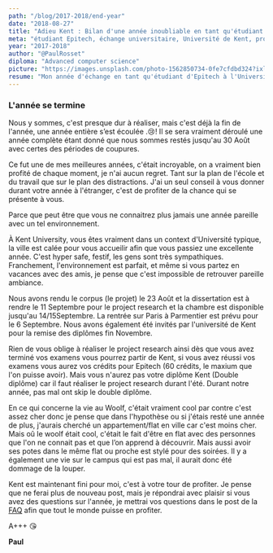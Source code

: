 ```yaml
---
path: "/blog/2017-2018/end-year"
date: "2018-08-27"
title: "Adieu Kent : Bilan d'une année inoubliable en tant qu'étudiant Epitech en échange"
meta: "étudiant Epitech, échange universitaire, Université de Kent, project research, Woolf, expérience d'échange, remise de diplômes, ambiance festive"
year: "2017-2018"
author: "@PaulRosset"
diploma: "Advanced computer science"
picture: "https://images.unsplash.com/photo-1562850734-0fe7cfdbd324?ixlib=rb-4.0.3&ixid=M3wxMjA3fDB8MHxwaG90by1wYWdlfHx8fGVufDB8fHx8fA%3D%3D&auto=format&fit=crop&w=1471&q=80"
resume: "Mon année d'échange en tant qu'étudiant d'Epitech à l'Université de Kent s'est terminée, et ce fut une expérience inoubliable. Entre un contexte universitaire idéal et une ambiance festive, j'ai su profiter pleinement de cette occasion unique. J'ai rendu mon projet de recherche et attend la remise des diplômes en novembre. La vie à Woolf était agréable, bien que chère, et j'aurais envisagé un logement en ville pour une année supplémentaire. Je recommande vivement cette expérience à tous les futurs étudiants en échange."
---
```


### L'année se termine

Nous y sommes, c'est presque dur à réaliser, mais c'est déjà la fin de l'année, une année entière s’est écoulée .😢!
Il se sera vraiment déroulé une année complète étant donné que nous sommes restés jusqu'au 30 Août avec certes des périodes de coupures.

Ce fut une de mes meilleures années, c'était incroyable, on a vraiment bien profité de chaque moment, je n'ai aucun regret. Tant sur la plan de l'école et du travail que sur le plan des distractions. J'ai un seul conseil à vous donner durant votre année à l'étranger, c'est de profiter de la chance qui se présente à vous.

Parce que peut être que vous ne connaitrez plus jamais une année pareille avec un tel environnement.

À Kent University, vous êtes vraiment dans un context d'Université typique, la ville est calée pour vous accueilir afin que vous passiez une excellente année. C'est hyper safe, festif, les gens sont très sympathiques.
Franchement, l'environnement est parfait, et même si vous partez en vacances avec des amis, je pense que c'est impossible de retrouver pareille ambiance.

Nous avons rendu le corpus (le projet) le 23 Août et la dissertation est à rendre le 11 Septembre pour le project research et la chambre est disponible jusqu'au 14/15Septembre. La rentrée sur Paris à Parmentier est prévu pour le 6 Septembre. Nous avons également été invités par l'université de Kent pour la remise des diplômes fin Novembre.

Rien de vous oblige à réaliser le project research ainsi dès que vous avez terminé vos examens vous pourrez partir de Kent, si vous avez réussi vos examens vous aurez vos crédits pour Epitech (60 crédits, le maxium que l'on puisse avoir). Mais vous n'aurez pas votre diplôme Kent (Double diplôme) car il faut réaliser le project research durant l'été.
Durant notre année, pas mal ont skip le double diplôme.

En ce qui concerne la vie au Woolf, c'était vraiment cool par contre c'est assez cher donc je pense que dans l'hypothèse ou si j'étais resté une année de plus, j'aurais cherché un appartement/flat en ville car c'est moins cher.
Mais oû le woolf était cool, c'était le fait d'être en flat avec des personnes que l'on ne connait pas et que l’on apprend à découvrir. Mais aussi avoir ses potes dans le même flat ou proche est stylé pour des soirées. Il y a également une vie sur le campus qui est pas mal, il aurait donc été dommage de la louper.

Kent est maintenant fini pour moi, c'est à votre tour de profiter.
Je pense que ne ferai plus de nouveau post, mais je répondrai avec plaisir si vous avez des questions sur l'année, je mettrai vos questions dans le post de la [FAQ](/posts/faq) afin que tout le monde puisse en profiter.

A+++ 😘

**Paul**
